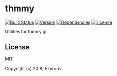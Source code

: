 # thmmy

[![Build Status](https://travis-ci.org/Ezerous/thmmy.svg?branch=develop)](https://travis-ci.org/Ezerous/thmmy)
[![Version](https://img.shields.io/npm/v/thmmy.svg)](https://www.npmjs.com/package/thmmy)
[![Dependencies](https://img.shields.io/david/Ezerous/thmmy.svg)](https://david-dm.org/Ezerous/thmmy)
[![License](https://img.shields.io/npm/l/thmmy.svg)](https://www.npmjs.com/package/thmmy)

Utilities for thmmy.gr

## License

[MIT](http://opensource.org/licenses/MIT)

Copyright (c) 2018, Ezerous
